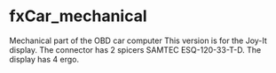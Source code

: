 # fxCar_mechanical
Mechanical part of the OBD car computer
This version  is for the Joy-It display.
The connector has 2 spicers SAMTEC ESQ-120-33-T-D.
The display has 4 ergo.

